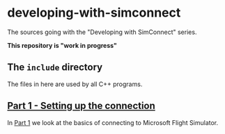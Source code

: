 # developing-with-simconnect

The sources going with the "Developing with SimConnect" series.

**This repository is "work in progress"**

## The `include` directory

The files in here are used by all C++ programs.

## [Part 1 - Setting up the connection](part-1/)

In [Part 1](part-1) we look at the basics of connecting to Microsoft Flight Simulator.